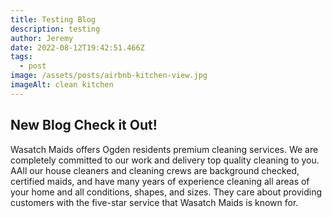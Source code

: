 ```yaml
---
title: Testing Blog
description: testing
author: Jeremy
date: 2022-08-12T19:42:51.466Z
tags:
  - post
image: /assets/posts/airbnb-kitchen-view.jpg
imageAlt: clean kitchen
---
```

## New Blog Check it Out!



Wasatch Maids offers Ogden residents premium cleaning services. We are completely committed to our work and delivery top quality cleaning to you. AAll our house cleaners and cleaning crews are background checked, certified maids, and have many years of experience cleaning all areas of your home and all conditions, shapes, and sizes. They care about providing customers with the five-star service that Wasatch Maids is known for.